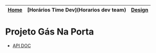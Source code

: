 | [Home](home) | [Horários Time Dev](Horarios dev team) | [Design](Design) |
| --- | --- | --- |

# Projeto Gás Na Porta

*  [API DOC](http://www.tools.ages.pucrs.br/projetos/gasNaPorta/wikis/api)
